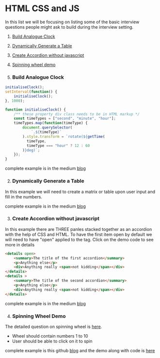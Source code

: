 # HTML CSS and JS 

In this list we will be focusing on listing some of the basic interview questions people
might ask to build during the interview setting. 

1. [Build Analogue Clock](#build-analogue-clock)
2. [Dynamically Generate a Table](#dynamically-generate-a-table)
3. [Create Accordion without javascript](#create-accordion-without-javascript)
4. [Spinning wheel demo](#spinning-wheel-demo)


1. ### Build Analogue Clock
```js
initialiseClock();
setInterval(function() {
    initialiseClock();
}, 1000);

function initialiseClock() {
    /** these property div class needs to be in HTML markup */
    const timeTypes = ["second", "minute", "hour"];
    timeTypes.map(function(timeType) {
        document.querySelector(
            `.${timeType}`
        ).style.transform = `rotate(${getTime(
          timeType,
          timeType === "hour" ? 12 : 60
        )}deg)`;
    });
}
```
complete example is in the medium [blog](https://medium.com/@iamclaudiajayne/analogue-clock-using-html-css-and-javascript-3a205b18039f) 

2. ### Dynamically Generate a Table 
In this example we will need to create a matrix or table upon user input and fill in the numbers.


complete example is in the medium [blog](https://medium.com/@iamclaudiajayne/a-javascript-challenge-from-google-95b7dcf0c0a4) 

3. ### Create Accordion without javascript
In this example there are THREE panles stacked together as an accordion with the help of CSS and HTML. To have the first item open by default we will need to have "open" applied to the tag. Click on the demo code to see more in details 
```html 
<details open>
    <summary>The title of the first accordion</summary>
    <p>Anything else</p>
    <div>Anything really <span>not kidding</span></div>
</details>
<details >
    <summary>The title of the second accordion</summary>
    <p>Anything else</p>
    <div>Anything really <span>not kidding</span></div>
</details>
```
complete example is in the medium [blog](https://medium.com/@iamclaudiajayne/creating-an-accordion-without-javascript-84abfb0705c4) 

4. ### Spinning Wheel Demo
The detailed question on spinning wheel is [here](https://github.com/HIVERY/spin_the_wheel).
- Wheel should contain numbers 1 to 10
- User should be able to click on it to spin 

complete example is this github [blog](https://github.com/blakkat/spin-the-wheel) and the demo along with code is [here](https://codepen.io/stamfette/pen/WNjGJjR)

